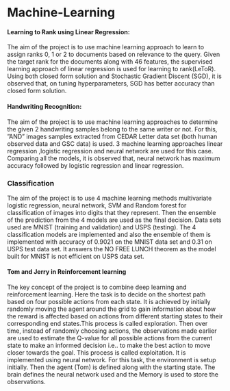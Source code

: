 # Machine-Learning

#### Learning to Rank using Linear Regression:
The aim of the project is to use machine learning approach to learn to assign ranks 0, 1 or 2 to documents based on relevance to the query. Given the target rank for the documents along with 46 features, the supervised learning approach of linear regression is used for learning to rank(LeToR). Using both closed form solution and Stochastic Gradient Discent (SGD), it is observed that, on tuning hyperparameters, SGD has better accuracy than closed form solution.

#### Handwriting Recognition:
The aim of the project is to use machine learning approaches to determine the given 2 handwriting samples belong to the same writer or not. For this, ”AND” images samples extracted from CEDAR Letter data set (both human observed data and GSC data) is used. 
3 machine learning approaches linear regression ,logistic regression and neural network are used for this case. Comparing all the models, it is observed that, neural network has maximum accuracy followed by logistic regression and linear regression.

### Classification
The aim of the project is to use 4 machine learning methods multivariate logistic regression, neural network, SVM and Random forest for classification of images into digits that they represent. Then the ensemble of the prediction from the 4 models are used as the final decision. Data sets used are MNIST (training and validation) and USPS (testing).
The 4 classification models are implemented and also the ensemble of them is implemented with accuracy of 0.9021 on the MNIST data set and 0.31 on USPS test data set. 
It answers the NO FREE LUNCH theorem as the model built for MNIST is not efficient on USPS data set.

#### Tom and Jerry in Reinforcement learning
The key concept of the project is to combine deep learning and reinforcement learning. Here the task is to decide on the shortest path based on four possible actions from each state. It is achieved by initially randomly moving the agent around the grid to gain information about how the reward is affected based on actions from different starting states to their corresponding end states.This process is called exploration.
Then over time, instead of randomly choosing actions, the observations made earlier are used to estimate the Q-value for all possible actions from the current state to make an informed decision i.e.. to make the best action to move closer towards the goal. This process is called exploitation. It is implemented using neural network.
For this task, the environment is setup initially. Then the agent (Tom) is defined along with the starting state. 
The brain defines the neural network used and the Memory is used to store the observations.
